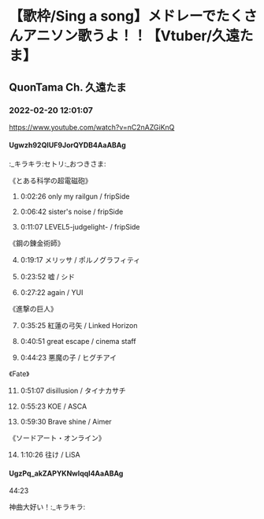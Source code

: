 # 【歌枠/Sing a song】メドレーでたくさんアニソン歌うよ！！【Vtuber/久遠たま】

## QuonTama Ch. 久遠たま

### 2022-02-20 12:01:07

https://www.youtube.com/watch?v=nC2nAZGiKnQ

#### Ugwzh92QIUF9JorQYDB4AaABAg

:_キラキラ:セトリ:_おつきさま:



《とある科学の超電磁砲》



01.  0:02:26  only my railgun / fripSide

02.  0:06:42  sister's noise / fripSide

03.  0:11:07  LEVEL5-judgelight- / fripSide



《鋼の錬金術師》



04.  0:19:17  メリッサ / ポルノグラフィティ

05.  0:23:52  嘘 / シド

06.  0:27:22  again / YUI



《進撃の巨人》



07.  0:35:25  紅蓮の弓矢 / Linked Horizon

08.  0:40:51  great escape / cinema staff

09.  0:44:23  悪魔の子 / ヒグチアイ



《Fate》



11.  0:51:07  disillusion / タイナカサチ

12.  0:55:23  KOE / ASCA

13.  0:59:30  Brave shine / Aimer



《ソードアート・オンライン》



14.  1:10:26  往け / LiSA



#### UgzPq_akZAPYKNwIqql4AaABAg

44:23

神曲大好い！:_キラキラ:


